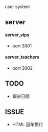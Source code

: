 user system


## server

#### server_vips

+ port 3001

#### server_teachers

+ port 3002

## TODO

+ 跟进日期


## ISSUE

+ HTML 回车换行
